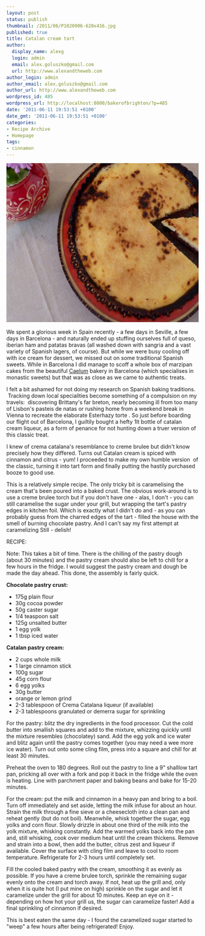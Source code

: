 ```yaml
---
layout: post
status: publish
thumbnail: /2011/06/P1020906-620x416.jpg
published: true
title: Catalan cream tart
author:
  display_name: alexg
  login: admin
  email: alex.goluszko@gmail.com
  url: http://www.alexandtheweb.com
author_login: admin
author_email: alex.goluszko@gmail.com
author_url: http://www.alexandtheweb.com
wordpress_id: 485
wordpress_url: http://localhost:8000/bakerofbrighton/?p=485
date: '2011-06-11 19:53:51 +0100'
date_gmt: '2011-06-11 19:53:51 +0100'
categories:
- Recipe Archive
- Homepage
tags:
- cinnamon
---
```

<p><a href="/images/2011/06/P1020906.jpg"><img class="alignnone size-medium wp-image-502" title="Catalan cream tart" src="/images/2011/06/P1020906-620x416.jpg" alt="Catalan cream tart" width="620" height="416" /></a></p>
<p>We spent a glorious week in Spain recently - a few days in Seville, a few days in Barcelona - and naturally ended up stuffing ourselves full of queso, iberian ham and patatas bravas (all washed down with sangria and a vast variety of Spanish lagers, of course). But while we were busy cooling off with ice cream for dessert, we missed out on some traditional Spanish sweets. While in Barcelona I did manage to scoff a whole box of marzipan cakes from the beautiful <a href="http://www.caelumbarcelona.com/">Caelum</a> bakery in Barcelona (which specialises in monastic sweets) but that was as close as we came to authentic treats.</p>
<p>I felt a bit ashamed for not doing my research on Spanish baking traditions.  Tracking down local specialities become something of a compulsion on my travels:  discovering Brittany's far breton, nearly becoming ill from too many of Lisbon's pasteis de natas or rushing home from a weekend break in Vienna to recreate the elaborate Esterhazy torte . So just before boarding our flight out of Barcelona, I guiltily bought a hefty 1lt bottle of catalan cream liqueur, as a form of penance for not hunting down a truer version of this classic treat.</p>
<p>I knew of crema catalana's resemblance to creme brulee but didn't know precisely how they differed. Turns out Catalan cream is spiced with cinnamon and citrus - yum! I proceeded to make my own humble version  of the classic, turning it into tart form and finally putting the hastily purchased booze to good use.</p>
<p>This is a relatively simple recipe. The only tricky bit is caramelising the cream that's been poured into a baked crust. The obvious work-around is to use a creme brulee torch but if you don't have one - alas, I don't - you can still caramelise the sugar under your grill, but wrapping the tart's pastry edges in kitchen foil. Which is exactly what I didn't do and - as you can probably guess from the charred edges of the tart - filled the house with the smell of burning chocolate pastry. And I can't say my first attempt at caramelizing Still - delish!</p>
<p>RECIPE:</p>
<p>Note: This takes a bit of time. There is the chilling of the pastry dough (about 30 minutes) and the pastry cream should also be left to chill for a few hours in the fridge. I would suggest the pastry cream and dough be made the day ahead. This done, the assembly is fairly quick.</p>
<p><strong>Chocolate pastry crust:</strong></p>
<ul>
<li>175g plain flour</li>
<li>30g cocoa powder</li>
<li>50g caster sugar</li>
<li>1/4 teaspoon salt</li>
<li>125g unsalted butter</li>
<li>1 egg yolk</li>
<li>1 tbsp iced water</li>
</ul>
<p><strong>Catalan pastry cream:</strong></p>
<ul>
<li>2 cups whole milk</li>
<li>1 large cinnamon stick</li>
<li>100g sugar</li>
<li>45g corn flour</li>
<li>6 egg yolks</li>
<li>30g butter</li>
<li>orange or lemon grind</li>
<li>2-3 tablespoon of Crema Catalana liqueur (if available)</li>
<li>2-3 tablespoons granulated or demerra sugar for sprinkling</li>
</ul>
<p>For the pastry: blitz the dry ingredients in the food processor. Cut the cold butter into smallish squares and add to the mixture, whizzing quickly until the mixture resembles (chocolatey) sand. Add the egg yolk and ice water and blitz again until the pastry comes together (you may need a wee more ice water). Turn out onto some cling film, press into a square and chill for at least 30 minutes.</p>
<p>Preheat the oven to 180 degrees. Roll out the pastry to line a 9" shalllow tart pan, pricking all over with a fork and pop it back in the fridge while the oven is heating. Line with parchment paper and baking beans and bake for 15-20 minutes.</p>
<p>For the cream: put the milk and cinnamon in a heavy pan and bring to a boil. Turn off immediately and set aside, letting the milk infuse for about an hour. Strain the milk through a fine sieve or a cheesecloth into a clean pan and reheat gently (but do not boil). Meanwhile, whisk together the sugar, egg yolks and corn flour. Slowly drizzle in about one third of the milk into the yolk mixture, whisking constantly. Add the warmed yolks back into the pan and, still whisking, cook over medium heat until the cream thickens. Remove and strain into a bowl, then add the butter, citrus zest and liqueur if available. Cover the surface with cling film and leave to cool to room temperature. Refrigerate for 2-3 hours until completely set.</p>
<p>Fill the cooled baked pastry with the cream, smoothing it as evenly as possible. If you have a creme brulee torch, sprinkle the remaining sugar evenly onto the cream and torch away. If not, heat up the grill and, only when it is quite hot (I put mine on high) sprinkle on the sugar and let it caramelize under the grill for about 10 minutes. Keep an eye on it - depending on how hot your grill us, the sugar can caramelize faster! Add a final sprinkling of cinnamon if desired.</p>
<p>This is best eaten the same day - I found the caramelized sugar started to "weep" a few hours after being refrigerated! Enjoy.</p>
